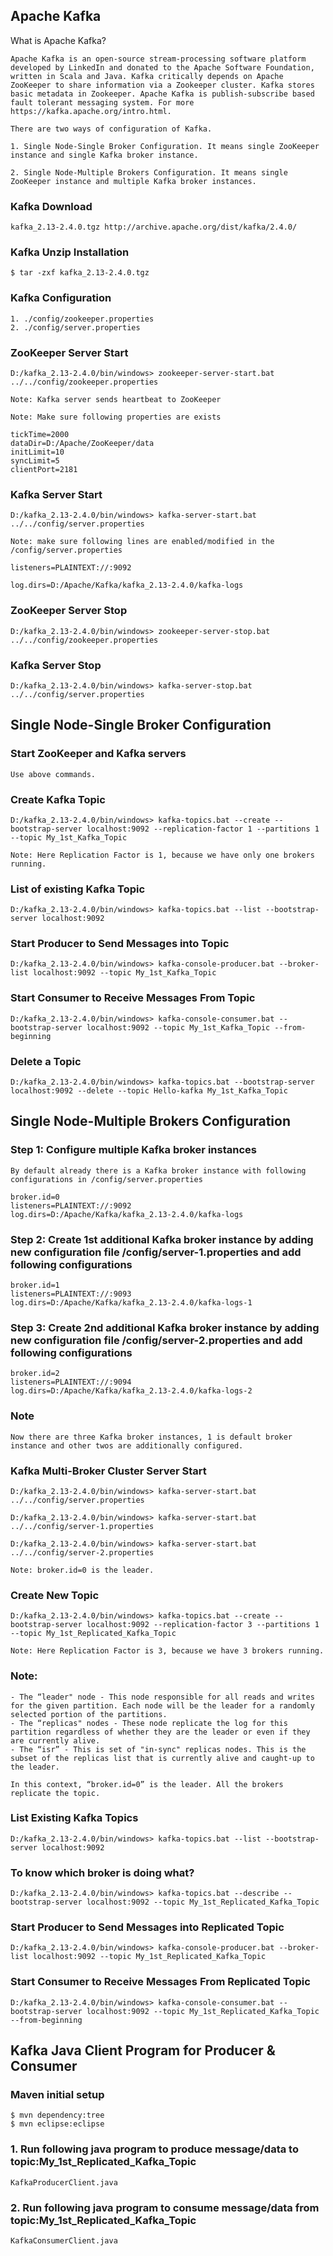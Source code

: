 
## Apache Kafka


What is Apache Kafka?

	Apache Kafka is an open-source stream-processing software platform developed by LinkedIn and donated to the Apache Software Foundation, written in Scala and Java. Kafka critically depends on Apache ZooKeeper to share information via a Zookeeper cluster. Kafka stores basic metadata in Zookeeper. Apache Kafka is publish-subscribe based fault tolerant messaging system. For more https://kafka.apache.org/intro.html.

	There are two ways of configuration of Kafka.

	1. Single Node-Single Broker Configuration. It means single ZooKeeper instance and single Kafka broker instance.

	2. Single Node-Multiple Brokers Configuration. It means single ZooKeeper instance and multiple Kafka broker instances.



### Kafka Download 

	kafka_2.13-2.4.0.tgz http://archive.apache.org/dist/kafka/2.4.0/


### Kafka Unzip Installation

	$ tar -zxf kafka_2.13-2.4.0.tgz


### Kafka Configuration

	1. ./config/zookeeper.properties
	2. ./config/server.properties


### ZooKeeper Server Start
	
	D:/kafka_2.13-2.4.0/bin/windows> zookeeper-server-start.bat ../../config/zookeeper.properties
	
	Note: Kafka server sends heartbeat to ZooKeeper 

	Note: Make sure following properties are exists

	tickTime=2000
	dataDir=D:/Apache/ZooKeeper/data
	initLimit=10
	syncLimit=5
	clientPort=2181

### Kafka Server Start

	D:/kafka_2.13-2.4.0/bin/windows> kafka-server-start.bat ../../config/server.properties
	
	Note: make sure following lines are enabled/modified in the /config/server.properties
	
	listeners=PLAINTEXT://:9092

	log.dirs=D:/Apache/Kafka/kafka_2.13-2.4.0/kafka-logs



### ZooKeeper Server Stop

	D:/kafka_2.13-2.4.0/bin/windows> zookeeper-server-stop.bat ../../config/zookeeper.properties


### Kafka Server Stop

	D:/kafka_2.13-2.4.0/bin/windows> kafka-server-stop.bat ../../config/server.properties


## Single Node-Single Broker Configuration


### Start ZooKeeper and Kafka servers

	Use above commands.


### Create Kafka Topic

	D:/kafka_2.13-2.4.0/bin/windows> kafka-topics.bat --create --bootstrap-server localhost:9092 --replication-factor 1 --partitions 1 --topic My_1st_Kafka_Topic

	Note: Here Replication Factor is 1, because we have only one brokers running. 


### List of existing Kafka Topic

	D:/kafka_2.13-2.4.0/bin/windows> kafka-topics.bat --list --bootstrap-server localhost:9092


### Start Producer to Send Messages into Topic

	D:/kafka_2.13-2.4.0/bin/windows> kafka-console-producer.bat --broker-list localhost:9092 --topic My_1st_Kafka_Topic


### Start Consumer to Receive Messages From Topic

	D:/kafka_2.13-2.4.0/bin/windows> kafka-console-consumer.bat --bootstrap-server localhost:9092 --topic My_1st_Kafka_Topic --from-beginning


### Delete a Topic

	D:/kafka_2.13-2.4.0/bin/windows> kafka-topics.bat --bootstrap-server localhost:9092 --delete --topic Hello-kafka My_1st_Kafka_Topic


## Single Node-Multiple Brokers Configuration


### Step 1: Configure multiple Kafka broker instances

	By default already there is a Kafka broker instance with following configurations in /config/server.properties
	
	broker.id=0
	listeners=PLAINTEXT://:9092
	log.dirs=D:/Apache/Kafka/kafka_2.13-2.4.0/kafka-logs


### Step 2: Create 1st additional Kafka broker instance by adding new configuration file /config/server-1.properties and add following configurations

	broker.id=1
	listeners=PLAINTEXT://:9093
	log.dirs=D:/Apache/Kafka/kafka_2.13-2.4.0/kafka-logs-1


### Step 3: Create 2nd additional Kafka broker instance by adding new configuration file /config/server-2.properties and add following configurations

	broker.id=2
	listeners=PLAINTEXT://:9094
	log.dirs=D:/Apache/Kafka/kafka_2.13-2.4.0/kafka-logs-2


### Note
	
	Now there are three Kafka broker instances, 1 is default broker instance and other twos are additionally configured.


### Kafka Multi-Broker Cluster Server Start

	D:/kafka_2.13-2.4.0/bin/windows> kafka-server-start.bat ../../config/server.properties

	D:/kafka_2.13-2.4.0/bin/windows> kafka-server-start.bat ../../config/server-1.properties

	D:/kafka_2.13-2.4.0/bin/windows> kafka-server-start.bat ../../config/server-2.properties

	Note: broker.id=0 is the leader.


### Create New Topic
	
	D:/kafka_2.13-2.4.0/bin/windows> kafka-topics.bat --create --bootstrap-server localhost:9092 --replication-factor 3 --partitions 1 --topic My_1st_Replicated_Kafka_Topic

	Note: Here Replication Factor is 3, because we have 3 brokers running.


### Note:

	- The “leader" node - This node responsible for all reads and writes for the given partition. Each node will be the leader for a randomly selected portion of the partitions.
	- The “replicas" nodes - These node replicate the log for this partition regardless of whether they are the leader or even if they are currently alive.
	- The “isr” - This is set of "in-sync" replicas nodes. This is the subset of the replicas list that is currently alive and caught-up to the leader.

	In this context, “broker.id=0” is the leader. All the brokers replicate the topic.


### List Existing Kafka Topics

	D:/kafka_2.13-2.4.0/bin/windows> kafka-topics.bat --list --bootstrap-server localhost:9092


### To know which broker is doing what?
	
	D:/kafka_2.13-2.4.0/bin/windows> kafka-topics.bat --describe --bootstrap-server localhost:9092 --topic My_1st_Replicated_Kafka_Topic
	

### Start Producer to Send Messages into Replicated Topic

	D:/kafka_2.13-2.4.0/bin/windows> kafka-console-producer.bat --broker-list localhost:9092 --topic My_1st_Replicated_Kafka_Topic


### Start Consumer to Receive Messages From Replicated Topic

	D:/kafka_2.13-2.4.0/bin/windows> kafka-console-consumer.bat --bootstrap-server localhost:9092 --topic My_1st_Replicated_Kafka_Topic --from-beginning


## Kafka Java Client Program for Producer & Consumer


### Maven initial setup

	$ mvn dependency:tree
	$ mvn eclipse:eclipse
	

### 1. Run following java program to produce message/data to topic:My_1st_Replicated_Kafka_Topic

	KafkaProducerClient.java
	
	
### 2. Run following java program to consume message/data from topic:My_1st_Replicated_Kafka_Topic

	KafkaConsumerClient.java